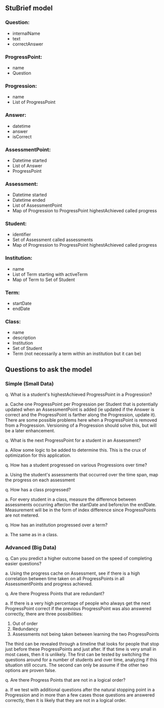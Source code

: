 ## StuBrief model

### Question:
- internalName
- text
- correctAnswer

### ProgressPoint:
- name
- Question
 
### Progression:
- name
- List of ProgressPoint
 
### Answer:
- datetime
- answer
- isCorrect
 
### AssessmentPoint:
- Datetime started
- List of Answer
- ProgressPoint

### Assessment:
- Datetime started
- Datetime ended
- List of AssessmentPoint
- Map of Progression to ProgressPoint highestAchieved called progress

### Student:
- identifier
- Set of Assessment called assessments
- Map of Progression to ProgressPoint highestAchieved called progress

### Institution:
- name
- List of Term starting with activeTerm
- Map of Term to Set of Student

### Term:
- startDate
- endDate

### Class:
- name
- description
- Institution
- Set of Student
- Term (not necessarily a term within an institution but it can be)

## Questions to ask the model

### Simple (Small Data)

q. What is a student's highestAchieved ProgressPoint in a Progression?

a. Cache one ProgressPoint per Progression per Student that is potentially updated when an AssessmentPoint is added (ie updated if the Answer is correct and the ProgressPoint is farther along the Progression, update it). There are some possible problems here when a ProgressPoint is removed from a Progression. Versioning of a Progression should solve this, but will be a later enhancement. 

q. What is the next ProgressPoint for a student in an Assessment?

a. Allow some logic to be added to determine this. This is the crux of optimization for this application.

q. How has a student progressed on various Progressions over time?

a. Using the student's assessments that occurred over the time span, map the progress on each assessment

q. How has a class progressed?

a. For every student in a class, measure the difference between assessments occurring after/on the startDate and before/on the endDate. Measurement will be in the form of index difference since ProgressPoints are not metered.

q. How has an institution progressed over a term?

a. The same as in a class.

### Advanced (Big Data)

q. Can you predict a higher outcome based on the speed of completing easier questions?

a. Using the progress cache on Assessment, see if there is a high correlation between time taken on all ProgressPoints in all AssessmentPoints and progress achieved.

q. Are there Progress Points that are redundant?

a. If there is a very high percentage of people who always get the next ProgressPoint correct if the previous ProgressPoint was also answered correctly, there are three possibilities:

1.  Out of order
2.  Redundancy 
3.  Assessments not being taken between learning the two ProgressPoints

The third can be revealed through a timeline that looks for people that stop just before these ProgressPoints and just after. If that time is very small in most cases, then it is unlikely. The first can be tested by switching the questions around for a number of students and over time, analyzing if this situation still occurs. The second can only be assume if the other two options are proven false.

q. Are there Progress Points that are not in a logical order?

a. If we test with additional questions after the natural stopping point in a Progression and in more than a few cases those questions are answered correctly, then it is likely that they are not in a logical order. 

